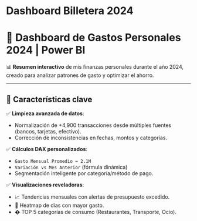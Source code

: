 # Dashboard Billetera 2024
# 💼 Dashboard de Gastos Personales 2024 | Power BI  

📊 **Resumen interactivo** de mis finanzas personales durante el año 2024, creado para analizar patrones de gasto y optimizar el ahorro.  

---

## 🚀 Características clave  
✅ **Limpieza avanzada de datos**:  
   - Normalización de +4,900 transacciones desde múltiples fuentes (bancos, tarjetas, efectivo).  
   - Corrección de inconsistencias en fechas, montos y categorías.  

✅ **Cálculos DAX personalizados**:  
   - `Gasto Mensual Promedio = 2.1M`  
   - `Variación vs Mes Anterior` (fórmula dinámica)  
   - Segmentación inteligente por categoría/método de pago.  

✅ **Visualizaciones reveladoras**:  
   - 📈 Tendencias mensuales con alertas de presupuesto excedido.  
   - 🧩 Heatmap de días con mayor gasto.  
   - � TOP 5 categorías de consumo (Restaurantes, Transporte, Ocio).  

